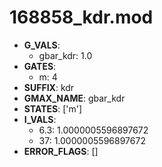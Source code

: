 # 168858_kdr.mod

- **G_VALS**:
  - gbar_kdr: 1.0
- **GATES**:
  - m: 4
- **SUFFIX**: kdr
- **GMAX_NAME**: gbar_kdr
- **STATES**: ['m']
- **I_VALS**:
  - 6.3: 1.0000005596897672
  - 37: 1.0000005596897672
- **ERROR_FLAGS**: []

